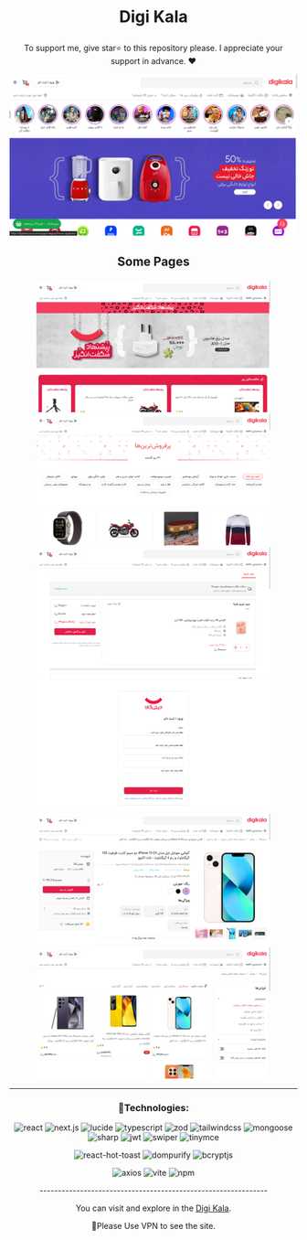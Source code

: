 

# <p align="center" color="#eb5e28">Digi Kala</p>

<p align="center">To support me, give star⭐ to this repository please.
I appreciate your support in advance. ❤</p>

<img src="public/Screenshot (299).png"/>

## <p align="center">Some Pages</p>

<section width="100%" display="flex" align="center" justify-content="center" gap="2rem">
<img src="public/Screenshot (300).png" width="410"/>
<img src="public/Screenshot (301).png" width="410"/>
<img src="public/Screenshot (302).png" width="410"/>
<img src="public/Screenshot (303).png" width="410"/>
<img src="public/Screenshot (304).png" width="410"/>
<img src="public/Screenshot (305).png" width="410"/>
</section>

<hr/>

### <p align="center">🔧Technologies:</p>
<div align="center" >
  
![react](https://img.shields.io/badge/react-f43f5e?style=for-the-badge&logo=react&logoColor=white)
![next.js](https://img.shields.io/badge/next.js-f43f5e?style=for-the-badge&logo=next.js&logoColor=white)
![lucide](https://img.shields.io/badge/lucide-f43f5e?style=for-the-badge&logo=lucide&logoColor=white)
![typescript](https://img.shields.io/badge/typescript-f43f5e?style=for-the-badge&logo=typescript&logoColor=white)
![zod](https://img.shields.io/badge/zod-f43f5e?style=for-the-badge&logo=zod&logoColor=white)
![tailwindcss](https://img.shields.io/badge/tailwindcss-f43f5e?style=for-the-badge&logo=tailwindcss&logoColor=white)
![mongoose](https://img.shields.io/badge/mongoose-f43f5e?style=for-the-badge&logo=chart.js&logoColor=white)
![sharp](https://img.shields.io/badge/sharp-f43f5e?style=for-the-badge&logo=sharp&logoColor=white)
![jwt](https://img.shields.io/badge/jwt-f43f5e?style=for-the-badge&logo=jwt&logoColor=white)
![swiper](https://img.shields.io/badge/swiper-f43f5e?style=for-the-badge&logo=swiper&logoColor=white)
![tinymce](https://img.shields.io/badge/tinymce-f43f5e?style=for-the-badge&logo=tinymce&logoColor=white)

![react-hot-toast](https://img.shields.io/badge/react-hot-toast-f43f5e?style=for-the-badge&logo=react-hot-toast&logoColor=white)
![dompurify](https://img.shields.io/badge/dompurify-f43f5e?style=for-the-badge&logo=dompurify&logoColor=white)
![bcryptjs](https://img.shields.io/badge/bcryptjs-f43f5e?style=for-the-badge&logo=bcryptjs&logoColor=white)





![axios](https://img.shields.io/badge/axios-f43f5e?style=for-the-badge&logo=axios&logoColor=white)
![vite](https://img.shields.io/badge/vite-f43f5e?style=for-the-badge&logo=vite&logoColor=white)
![npm](https://img.shields.io/badge/npm-f43f5e?style=for-the-badge&logo=npm&logoColor=white)
  
</div>

<p align="center">--------------------------------------------------------------</p>
  
<p align="center">You can visit and explore in the <a href="https://digikala-puce.vercel.app/" target="_blank">Digi Kala</a>.</p>
<p align="center">📌Please Use VPN to see the site.</p>

